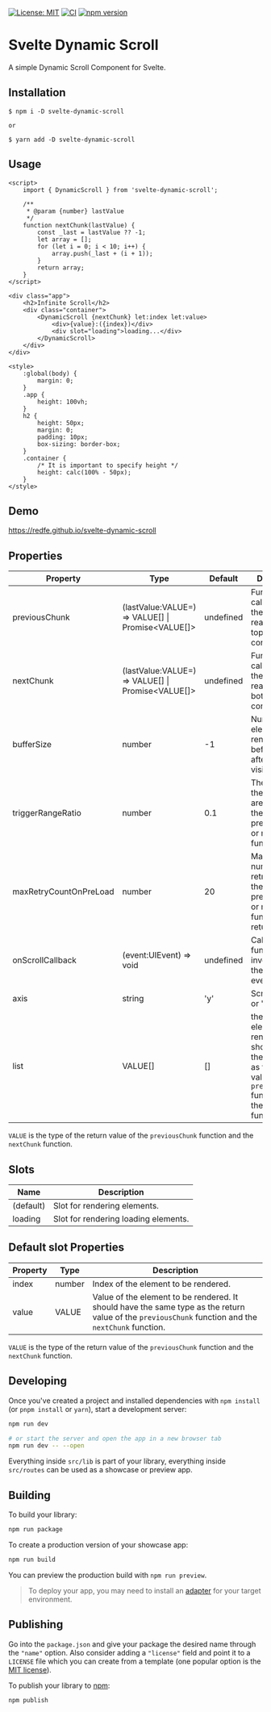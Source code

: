 [![License: MIT](https://img.shields.io/badge/License-MIT-yellow.svg)](https://opensource.org/licenses/MIT)
[![CI](https://github.com/redfe/svelte-dynamic-scroll/actions/workflows/ci.yml/badge.svg)](https://github.com/redfe/svelte-dynamic-scroll/actions/workflows/ci.yml)
[![npm version](https://badge.fury.io/js/svelte-dynamic-scroll.svg)](https://badge.fury.io/js/svelte-dynamic-scroll)

# Svelte Dynamic Scroll

A simple Dynamic Scroll Component for Svelte.

## Installation

```
$ npm i -D svelte-dynamic-scroll

or

$ yarn add -D svelte-dynamic-scroll
```

## Usage

```svelte
<script>
	import { DynamicScroll } from 'svelte-dynamic-scroll';

	/**
	 * @param {number} lastValue
	 */
	function nextChunk(lastValue) {
		const _last = lastValue ?? -1;
		let array = [];
		for (let i = 0; i < 10; i++) {
			array.push(_last + (i + 1));
		}
		return array;
	}
</script>

<div class="app">
	<h2>Infinite Scroll</h2>
	<div class="container">
		<DynamicScroll {nextChunk} let:index let:value>
			<div>{value}:({index})</div>
			<div slot="loading">loading...</div>
		</DynamicScroll>
	</div>
</div>

<style>
	:global(body) {
		margin: 0;
	}
	.app {
		height: 100vh;
	}
	h2 {
		height: 50px;
		margin: 0;
		padding: 10px;
		box-sizing: border-box;
	}
	.container {
		/* It is important to specify height */
		height: calc(100% - 50px);
	}
</style>
```

## Demo

https://redfe.github.io/svelte-dynamic-scroll

## Properties

| Property               | Type                                                  | Default   | Description                                                                                                                                         |
| ---------------------- | ----------------------------------------------------- | --------- | --------------------------------------------------------------------------------------------------------------------------------------------------- |
| previousChunk          | (lastValue:VALUE=) => VALUE[] &#124; Promise<VALUE[]> | undefined | Function to be called when the scroll reaches the top of the container.                                                                             |
| nextChunk              | (lastValue:VALUE=) => VALUE[] &#124; Promise<VALUE[]> | undefined | Function to be called when the scroll reaches the bottom of the container.                                                                          |
| bufferSize             | number                                                | -1        | Number of elements to be rendered before and after the visible area.                                                                                |
| triggerRangeRatio      | number                                                | 0.1       | The ratio of the visible area to trigger the previousChunk or nextChunk function.                                                                   |
| maxRetryCountOnPreLoad | number                                                | 20        | Maximum number of retries when the previousChunk or nextChunk function returns null.                                                                |
| onScrollCallback       | (event:UIEvent) => void                               | undefined | Callback function to be invoked when the scroll event occurs.                                                                                       |
| axis                   | string                                                | 'y'       | Scroll axis. 'x' or 'y'                                                                                                                             |
| list                   | VALUE[]                                               | []        | the list of elements to be rendered. It should have the same type as the return value of the `previousChunk` function and the `nextChunk` function. |

`VALUE` is the type of the return value of the `previousChunk` function and the `nextChunk` function.

## Slots

| Name      | Description                          |
| --------- | ------------------------------------ |
| (default) | Slot for rendering elements.         |
| loading   | Slot for rendering loading elements. |

## Default slot Properties

| Property | Type   | Description                                                                                                                                         |
| -------- | ------ | --------------------------------------------------------------------------------------------------------------------------------------------------- |
| index    | number | Index of the element to be rendered.                                                                                                                |
| value    | VALUE  | Value of the element to be rendered. It should have the same type as the return value of the `previousChunk` function and the `nextChunk` function. |

`VALUE` is the type of the return value of the `previousChunk` function and the `nextChunk` function.

## Developing

Once you've created a project and installed dependencies with `npm install` (or `pnpm install` or `yarn`), start a development server:

```bash
npm run dev

# or start the server and open the app in a new browser tab
npm run dev -- --open
```

Everything inside `src/lib` is part of your library, everything inside `src/routes` can be used as a showcase or preview app.

## Building

To build your library:

```bash
npm run package
```

To create a production version of your showcase app:

```bash
npm run build
```

You can preview the production build with `npm run preview`.

> To deploy your app, you may need to install an [adapter](https://kit.svelte.dev/docs/adapters) for your target environment.

## Publishing

Go into the `package.json` and give your package the desired name through the `"name"` option. Also consider adding a `"license"` field and point it to a `LICENSE` file which you can create from a template (one popular option is the [MIT license](https://opensource.org/license/mit/)).

To publish your library to [npm](https://www.npmjs.com):

```bash
npm publish
```
